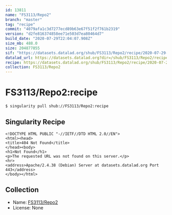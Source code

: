 ```yaml
---
id: 13811
name: "FS3113/Repo2"
branch: "master"
tag: "recipe"
commit: "4079afa1c3d7277ecd89b63e67f51f2f761b2319"
version: "d2fe816374858ee71e503d7ea80464d7"
build_date: "2020-07-29T22:04:07.908Z"
size_mb: 488.0
size: 204877855
sif: "https://datasets.datalad.org/shub/FS3113/Repo2/recipe/2020-07-29-4079afa1-d2fe8163/d2fe816374858ee71e503d7ea80464d7.sif"
datalad_url: https://datasets.datalad.org?dir=/shub/FS3113/Repo2/recipe/2020-07-29-4079afa1-d2fe8163/
recipe: https://datasets.datalad.org/shub/FS3113/Repo2/recipe/2020-07-29-4079afa1-d2fe8163/Singularity
collection: FS3113/Repo2
---
```


# FS3113/Repo2:recipe

```bash
$ singularity pull shub://FS3113/Repo2:recipe
```

## Singularity Recipe

```singularity
<!DOCTYPE HTML PUBLIC "-//IETF//DTD HTML 2.0//EN">
<html><head>
<title>404 Not Found</title>
</head><body>
<h1>Not Found</h1>
<p>The requested URL was not found on this server.</p>
<hr>
<address>Apache/2.4.38 (Debian) Server at datasets.datalad.org Port 443</address>
</body></html>
```

## Collection

 - Name: [FS3113/Repo2](https://github.com/FS3113/Repo2)
 - License: None

